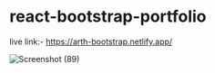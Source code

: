 # react-bootstrap-portfolio


live link:- https://arth-bootstrap.netlify.app/





![Screenshot (89)](https://user-images.githubusercontent.com/102378767/228516752-6bb2c11a-27d1-4334-b17d-c3f5ba0b0b4c.png)
